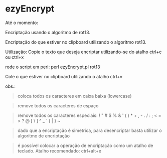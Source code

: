 ezyEncrypt
==========

Até o momento:

Encriptação usando o algoritmo de rot13.

Encriptação do que estiver no clipboard utilizando o algoritmo rot13.

Utilização:
Copie o texto que deseja encriptar utilizando-se do atalho ctrl+c ou ctrl+x

rode o script em perl: perl ezyEncrypt.pl rot13

Cole o que estiver no clipboard utilizando o atalho ctrl+v


obs.:
> coloca todos os caracteres em caixa baixa (lowercase)

> remove todos os caracteres de espaço

> remove todos os caracteres especiais: ! " # $ % & ' ( ) * + , - . / : ; < = > ? @ [ \ ] ^ _ ` { | } ~

> dado que a encriptação é simetrica, para desencriptar basta utilizar o algoritmo de encriptação

> é possível colocar a operação de encriptação como um atalho de teclado. Atalho recomendado: ctrl+alt+e

